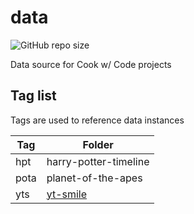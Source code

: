 # data

![GitHub repo size](https://img.shields.io/github/repo-size/cookwcode/data)

Data source for Cook w/ Code projects

## Tag list

Tags are used to reference data instances

| Tag | Folder |
|-----|--------|
| hpt | harry-potter-timeline |
| pota | planet-of-the-apes |
| yts | [yt-smile](/yt-smile) |